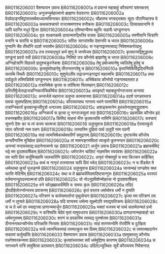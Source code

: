 BR0116206001	वैशम्पायन उवाच
BR0116206001a	तं प्रयान्तं महाबाहुं कौरवाणां यशस्करम्
BR0116206001c	अनुजग्मुर्महात्मानो ब्राह्मणा वेदपारगाः
BR0116206002a	वेदवेदाङ्गविद्वांसस्तथैवाध्यात्मचिन्तकाः
BR0116206002c	चौक्षाश्च भगवद्भक्ताः सूताः पौराणिकाश्च ये
BR0116206003a	कथकाश्चापरे राजञ्श्रमणाश्च वनौकसः
BR0116206003c	दिव्याख्यानानि ये चापि पठन्ति मधुरं द्विजाः
BR0116206004a	एतैश्चान्यैश्च बहुभिः सहायैः पाण्डुनन्दनः
BR0116206004c	वृतः श्लक्ष्णकथैः प्रायान्मरुद्भिरिव वासवः
BR0116206005a	रमणीयानि चित्राणि वनानि च सरांसि च
BR0116206005c	सरितः सागरांश्चैव देशानपि च भारत
BR0116206006a	पुण्यानि चैव तीर्थानि ददर्श भरतर्षभ
BR0116206006c	स गङ्गाद्वारमासाद्य निवेशमकरोत्प्रभुः
BR0116206007a	तत्र तस्याद्भुतं कर्म शृणु मे जनमेजय
BR0116206007c	कृतवान्यद्विशुद्धात्मा पाण्डूनां प्रवरो रथी
BR0116206008a	निविष्टे तत्र कौन्तेये ब्राह्मणेषु च भारत
BR0116206008c	अग्निहोत्राणि विप्रास्ते प्रादुश्चक्रुरनेकशः
BR0116206009a	तेषु प्रबोध्यमानेषु ज्वलितेषु हुतेषु च
BR0116206009c	कृतपुष्पोपहारेषु तीरान्तरगतेषु च
BR0116206010a	कृताभिषेकैर्विद्वद्भिर्नियतैः सत्पथि स्थितैः
BR0116206010c	शुशुभेऽतीव तद्राजन्गङ्गाद्वारं महात्मभिः
BR0116206011a	तथा पर्याकुले तस्मिन्निवेशे पाण्डुनन्दनः
BR0116206011c	अभिषेकाय कौन्तेयो गङ्गामवततार ह
BR0116206012a	तत्राभिषेकं कृत्वा स तर्पयित्वा पितामहान्
BR0116206012c	उत्तितीर्षुर्जलाद्राजन्नग्निकार्यचिकीर्षया
BR0116206013a	अपकृष्टो महाबाहुर्नागराजस्य कन्यया
BR0116206013c	अन्तर्जले महाराज उलूप्या कामयानया
BR0116206014a	ददर्श पाण्डवस्तत्र पावकं सुसमाहितम्
BR0116206014c	कौरव्यस्याथ नागस्य भवने परमार्चिते
BR0116206015a	तत्राग्निकार्यं कृतवान्कुन्तीपुत्रो धनञ्जयः
BR0116206015c	अशङ्कमानेन हुतस्तेनातुष्यद्धुताशनः
BR0116206016a	अग्निकार्यं स कृत्वा तु नागराजसुतां तदा
BR0116206016c	प्रहसन्निव कौन्तेय इदं वचनमब्रवीत्
BR0116206017a	किमिदं साहसं भीरु कृतवत्यसि भामिनि
BR0116206017c	कश्चायं सुभगो देशः का च त्वं कस्य चात्मजा
BR0116206018	उलूप्युवाच
BR0116206018a	ऐरावतकुले जातः कौरव्यो नाम पन्नगः
BR0116206018c	तस्यास्मि दुहिता पार्थ उलूपी नाम पन्नगी
BR0116206019a	साहं त्वामभिषेकार्थमवतीर्णं समुद्रगाम्
BR0116206019c	दृष्टवत्येव कौन्तेय कन्दर्पेणास्मि मूर्च्छिता
BR0116206020a	तां मामनङ्गमथितां त्वत्कृते कुरुनन्दन
BR0116206020c	अनन्यां नन्दयस्वाद्य प्रदानेनात्मनो रहः
BR0116206021	अर्जुन उवाच
BR0116206021a	ब्रह्मचर्यमिदं भद्रे मम द्वादशवार्षिकम्
BR0116206021c	धर्मराजेन चादिष्टं नाहमस्मि स्वयंवशः
BR0116206022a	तव चापि प्रियं कर्तुमिच्छामि जलचारिणि
BR0116206022c	अनृतं नोक्तपूर्वं च मया किञ्चन कर्हिचित्
BR0116206023a	कथं च नानृतं तत्स्यात्तव चापि प्रियं भवेत्
BR0116206023c	न च पीड्येत मे धर्मस्तथा कुर्यां भुजङ्गमे
BR0116206024	उलूप्युवाच
BR0116206024a	जानाम्यहं पाण्डवेय यथा चरसि मेदिनीम्
BR0116206024c	यथा च ते ब्रह्मचर्यमिदमादिष्टवान्गुरुः
BR0116206025a	परस्परं वर्तमानान्द्रुपदस्यात्मजां प्रति
BR0116206025c	यो नोऽनुप्रविशेन्मोहात्स नो द्वादशवार्षिकम्
BR0116206025e	वने चरेद्ब्रह्मचर्यमिति वः समयः कृतः
BR0116206026a	तदिदं द्रौपदीहेतोरन्योन्यस्य प्रवासनम्
BR0116206026c	कृतं वस्तत्र धर्मार्थमत्र धर्मो न दुष्यति
BR0116206027a	परित्राणं च कर्तव्यमार्तानां पृथुलोचन
BR0116206027c	कृत्वा मम परित्राणं तव धर्मो न लुप्यते
BR0116206028a	यदि वाप्यस्य धर्मस्य सूक्ष्मोऽपि स्याद्व्यतिक्रमः
BR0116206028c	स च ते धर्म एव स्याद्दात्त्वा प्राणान्ममार्जुन
BR0116206029a	भक्तां भजस्व मां पार्थ सतामेतन्मतं प्रभो
BR0116206029c	न करिष्यसि चेदेवं मृतां मामुपधारय
BR0116206030a	प्राणदानान्महाबाहो चर धर्ममनुत्तमम्
BR0116206030c	शरणं च प्रपन्नास्मि त्वामद्य पुरुषोत्तम
BR0116206031a	दीनाननाथान्कौन्तेय परिरक्षसि नित्यशः
BR0116206031c	साहं शरणमभ्येमि रोरवीमि च दुःखिता
BR0116206032a	याचे त्वामभिकामाहं तस्मात्कुरु मम प्रियम्
BR0116206032c	स त्वमात्मप्रदानेन सकामां कर्तुमर्हसि
BR0116206033	वैशम्पायन उवाच
BR0116206033a	एवमुक्तस्तु कौन्तेयः पन्नगेश्वरकन्यया
BR0116206033c	कृतवांस्तत्तथा सर्वं धर्ममुद्दिश्य कारणम्
BR0116206034a	स नागभवने रात्रिं तामुषित्वा प्रतापवान्
BR0116206034c	उदितेऽभ्युत्थितः सूर्ये कौरव्यस्य निवेशनात्
